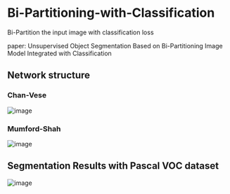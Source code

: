 # Bi-Partitioning-with-Classification
Bi-Partition the input image with classification loss

paper: Unsupervised Object Segmentation Based on Bi-Partitioning Image Model Integrated with Classification

## Network structure
### Chan-Vese
![image](https://user-images.githubusercontent.com/32087995/134682109-a737f3c3-8bd7-4aff-bdcf-443db894c0b1.png)
### Mumford-Shah
![image](https://user-images.githubusercontent.com/32087995/134682144-99e39c72-a10b-473c-adb2-668c6c7ab996.png)

## Segmentation Results with Pascal VOC dataset
![image](https://user-images.githubusercontent.com/32087995/134682217-177edece-ad98-4412-9c75-de9d83465929.png)
